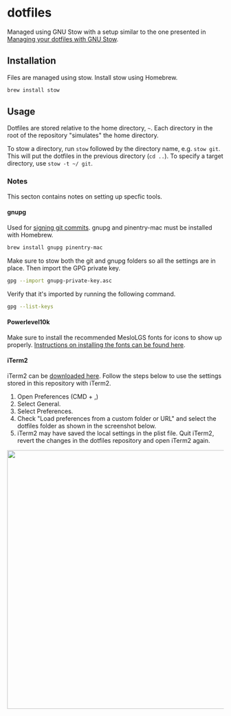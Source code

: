 # dotfiles

Managed using GNU Stow with a setup similar to the one presented in [Managing your dotfiles with GNU Stow](http://codyreichert.github.io/blog/2015/07/07/managing-your-dotfiles-with-gnu-stow/).

## Installation

Files are managed using stow. Install stow using Homebrew.

```bash
brew install stow
```

## Usage

Dotfiles are stored relative to the home directory, `~`. Each directory in the root of the repository "simulates" the home directory.

To stow a directory, run `stow` followed by the directory name, e.g. `stow git`. This will put the dotfiles in the previous directory (`cd ..`). To specify a target directory, use `stow -t ~/ git`.

### Notes

This secton contains notes on setting up specfic tools.

#### gnupg

Used for [signing git commits](https://docs.github.com/en/github/authenticating-to-github/signing-commits). gnupg and pinentry-mac must be installed with Homebrew.

```bash
brew install gnupg pinentry-mac
```

Make sure to stow both the git and gnupg folders so all the settings are in place. Then import the GPG private key.

```bash
gpg --import gnupg-private-key.asc
```

Verify that it's imported by running the following command.

```bash
gpg --list-keys
```

#### Powerlevel10k

Make sure to install the recommended MesloLGS fonts for icons to show up properly. [Instructions on installing the fonts can be found here](https://github.com/romkatv/powerlevel10k?tab=readme-ov-file#fonts).

#### iTerm2

iTerm2 can be [downloaded here](https://iterm2.com). Follow the steps below to use the settings stored in this repository with iTerm2.

1. Open Preferences (CMD + ,)
2. Select General.
3. Select Preferences.
4. Check "Load preferences from a custom folder or URL" and select the dotfiles folder as shown in the screenshot below.
5. iTerm2 may have saved the local settings in the plist file. Quit iTerm2, revert the changes in the dotfiles repository and open iTerm2 again.

<img width="600" src="https://raw.githubusercontent.com/simonbs/dotfiles/master/iterm2preferences.png"/>
